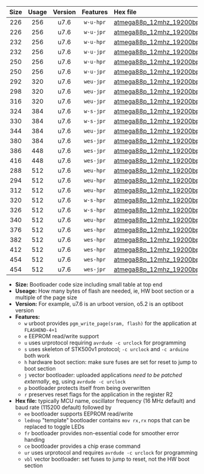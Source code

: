 |Size|Usage|Version|Features|Hex file|
|:-:|:-:|:-:|:-:|:--|
|226|256|u7.6|`w-u-hpr`|[atmega88p_12mhz_19200bps_ur.hex](https://raw.githubusercontent.com/stefanrueger/urboot/main/atmega88p_12mhz_19200bps_ur.hex)|
|226|256|u7.6|`w-u-jpr`|[atmega88p_12mhz_19200bps_ur_vbl.hex](https://raw.githubusercontent.com/stefanrueger/urboot/main/atmega88p_12mhz_19200bps_ur_vbl.hex)|
|232|256|u7.6|`w-u-hpr`|[atmega88p_12mhz_19200bps_lednop_ur.hex](https://raw.githubusercontent.com/stefanrueger/urboot/main/atmega88p_12mhz_19200bps_lednop_ur.hex)|
|232|256|u7.6|`w-u-jpr`|[atmega88p_12mhz_19200bps_lednop_ur_vbl.hex](https://raw.githubusercontent.com/stefanrueger/urboot/main/atmega88p_12mhz_19200bps_lednop_ur_vbl.hex)|
|250|256|u7.6|`w-u-hpr`|[atmega88p_12mhz_19200bps_lednop_fr_ur.hex](https://raw.githubusercontent.com/stefanrueger/urboot/main/atmega88p_12mhz_19200bps_lednop_fr_ur.hex)|
|250|256|u7.6|`w-u-jpr`|[atmega88p_12mhz_19200bps_lednop_fr_ur_vbl.hex](https://raw.githubusercontent.com/stefanrueger/urboot/main/atmega88p_12mhz_19200bps_lednop_fr_ur_vbl.hex)|
|292|320|u7.6|`weu-jpr`|[atmega88p_12mhz_19200bps_ee_ur_vbl.hex](https://raw.githubusercontent.com/stefanrueger/urboot/main/atmega88p_12mhz_19200bps_ee_ur_vbl.hex)|
|298|320|u7.6|`weu-jpr`|[atmega88p_12mhz_19200bps_ee_lednop_ur_vbl.hex](https://raw.githubusercontent.com/stefanrueger/urboot/main/atmega88p_12mhz_19200bps_ee_lednop_ur_vbl.hex)|
|316|320|u7.6|`weu-jpr`|[atmega88p_12mhz_19200bps_ee_lednop_fr_ur_vbl.hex](https://raw.githubusercontent.com/stefanrueger/urboot/main/atmega88p_12mhz_19200bps_ee_lednop_fr_ur_vbl.hex)|
|324|384|u7.6|`w-s-jpr`|[atmega88p_12mhz_19200bps_vbl.hex](https://raw.githubusercontent.com/stefanrueger/urboot/main/atmega88p_12mhz_19200bps_vbl.hex)|
|330|384|u7.6|`w-s-jpr`|[atmega88p_12mhz_19200bps_lednop_vbl.hex](https://raw.githubusercontent.com/stefanrueger/urboot/main/atmega88p_12mhz_19200bps_lednop_vbl.hex)|
|344|384|u7.6|`weu-jpr`|[atmega88p_12mhz_19200bps_ee_lednop_fr_ce_ur_vbl.hex](https://raw.githubusercontent.com/stefanrueger/urboot/main/atmega88p_12mhz_19200bps_ee_lednop_fr_ce_ur_vbl.hex)|
|380|384|u7.6|`wes-jpr`|[atmega88p_12mhz_19200bps_ee_vbl.hex](https://raw.githubusercontent.com/stefanrueger/urboot/main/atmega88p_12mhz_19200bps_ee_vbl.hex)|
|386|448|u7.6|`wes-jpr`|[atmega88p_12mhz_19200bps_ee_lednop_vbl.hex](https://raw.githubusercontent.com/stefanrueger/urboot/main/atmega88p_12mhz_19200bps_ee_lednop_vbl.hex)|
|416|448|u7.6|`wes-jpr`|[atmega88p_12mhz_19200bps_ee_lednop_fr_vbl.hex](https://raw.githubusercontent.com/stefanrueger/urboot/main/atmega88p_12mhz_19200bps_ee_lednop_fr_vbl.hex)|
|288|512|u7.6|`weu-hpr`|[atmega88p_12mhz_19200bps_ee_ur.hex](https://raw.githubusercontent.com/stefanrueger/urboot/main/atmega88p_12mhz_19200bps_ee_ur.hex)|
|294|512|u7.6|`weu-hpr`|[atmega88p_12mhz_19200bps_ee_lednop_ur.hex](https://raw.githubusercontent.com/stefanrueger/urboot/main/atmega88p_12mhz_19200bps_ee_lednop_ur.hex)|
|312|512|u7.6|`weu-hpr`|[atmega88p_12mhz_19200bps_ee_lednop_fr_ur.hex](https://raw.githubusercontent.com/stefanrueger/urboot/main/atmega88p_12mhz_19200bps_ee_lednop_fr_ur.hex)|
|320|512|u7.6|`w-s-hpr`|[atmega88p_12mhz_19200bps.hex](https://raw.githubusercontent.com/stefanrueger/urboot/main/atmega88p_12mhz_19200bps.hex)|
|326|512|u7.6|`w-s-hpr`|[atmega88p_12mhz_19200bps_lednop.hex](https://raw.githubusercontent.com/stefanrueger/urboot/main/atmega88p_12mhz_19200bps_lednop.hex)|
|340|512|u7.6|`weu-hpr`|[atmega88p_12mhz_19200bps_ee_lednop_fr_ce_ur.hex](https://raw.githubusercontent.com/stefanrueger/urboot/main/atmega88p_12mhz_19200bps_ee_lednop_fr_ce_ur.hex)|
|376|512|u7.6|`wes-hpr`|[atmega88p_12mhz_19200bps_ee.hex](https://raw.githubusercontent.com/stefanrueger/urboot/main/atmega88p_12mhz_19200bps_ee.hex)|
|382|512|u7.6|`wes-hpr`|[atmega88p_12mhz_19200bps_ee_lednop.hex](https://raw.githubusercontent.com/stefanrueger/urboot/main/atmega88p_12mhz_19200bps_ee_lednop.hex)|
|412|512|u7.6|`wes-hpr`|[atmega88p_12mhz_19200bps_ee_lednop_fr.hex](https://raw.githubusercontent.com/stefanrueger/urboot/main/atmega88p_12mhz_19200bps_ee_lednop_fr.hex)|
|454|512|u7.6|`wes-hpr`|[atmega88p_12mhz_19200bps_ee_lednop_fr_ce.hex](https://raw.githubusercontent.com/stefanrueger/urboot/main/atmega88p_12mhz_19200bps_ee_lednop_fr_ce.hex)|
|454|512|u7.6|`wes-jpr`|[atmega88p_12mhz_19200bps_ee_lednop_fr_ce_vbl.hex](https://raw.githubusercontent.com/stefanrueger/urboot/main/atmega88p_12mhz_19200bps_ee_lednop_fr_ce_vbl.hex)|

- **Size:** Bootloader code size including small table at top end
- **Useage:** How many bytes of flash are needed, ie, HW boot section or a multiple of the page size
- **Version:** For example, u7.6 is an urboot version, o5.2 is an optiboot version
- **Features:**
  + `w` urboot provides `pgm_write_page(sram, flash)` for the application at `FLASHEND-4+1`
  + `e` EEPROM read/write support
  + `u` uses urprotocol requiring `avrdude -c urclock` for programming
  + `s` uses skeleton of STK500v1 protocol; `-c urclock` and `-c arduino` both work
  + `h` hardware boot section: make sure fuses are set for reset to jump to boot section
  + `j` vector bootloader: uploaded applications *need to be patched externally*, eg, using `avrdude -c urclock`
  + `p` bootloader protects itself from being overwritten
  + `r` preserves reset flags for the application in the register R2
- **Hex file:** typically MCU name, oscillator frequency (16 MHz default) and baud rate (115200 default) followed by
  + `ee` bootloader supports EEPROM read/write
  + `lednop` "template" bootloader contains `mov rx,rx` nops that can be replaced to toggle LEDs
  + `fr` bootloader provides non-essential code for smoother error handing
  + `ce` bootloader provides a chip erase command
  + `ur` uses urprotocol and requires `avrdude -c urclock` for programming
  + `vbl` vector bootloader: set fuses to jump to reset, not the HW boot section

